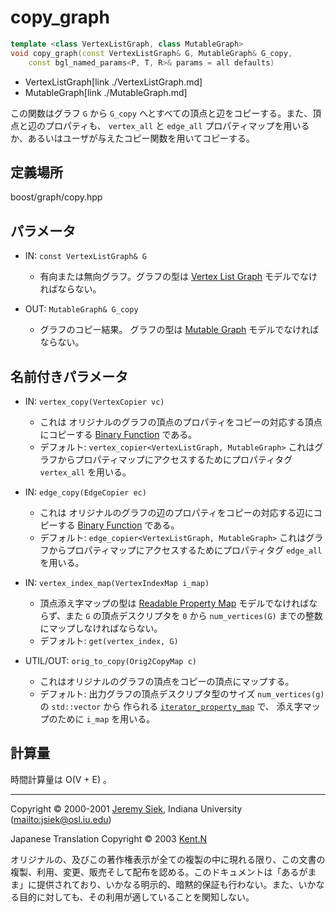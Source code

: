 # copy_graph
```cpp
template <class VertexListGraph, class MutableGraph> 
void copy_graph(const VertexListGraph& G, MutableGraph& G_copy,
    const bgl_named_params<P, T, R>& params = all defaults)
```
* VertexListGraph[link ./VertexListGraph.md]
* MutableGraph[link ./MutableGraph.md]

この関数はグラフ `G` から `G_copy` へとすべての頂点と辺をコピーする。また、頂点と辺のプロパティも、 `vertex_all` と `edge_all` プロパティマップを用いるか、あるいはユーザが与えたコピー関数を用いてコピーする。


## 定義場所
boost/graph/copy.hpp


## パラメータ

- IN: `const VertexListGraph& G`
	- 有向または無向グラフ。グラフの型は [Vertex List Graph](VertexListGraph.md) モデルでなければならない。

- OUT: `MutableGraph& G_copy`
	- グラフのコピー結果。 グラフの型は [Mutable Graph](MutableGraph.md) モデルでなければならない。


## 名前付きパラメータ

- IN: `vertex_copy(VertexCopier vc)`
	- これは オリジナルのグラフの頂点のプロパティをコピーの対応する頂点にコピーする [Binary Function](http://www.sgi.com/tech/stl/BinaryFunction.html) である。
	- デフォルト: `vertex_copier<VertexListGraph, MutableGraph>` これはグラフからプロパティマップにアクセスするためにプロパティタグ `vertex_all` を用いる。

- IN: `edge_copy(EdgeCopier ec)`
	- これは オリジナルのグラフの辺のプロパティをコピーの対応する辺にコピーする [Binary Function](http://www.sgi.com/tech/stl/BinaryFunction.html) である。
	- デフォルト: `edge_copier<VertexListGraph, MutableGraph>` これはグラフからプロパティマップにアクセスするためにプロパティタグ `edge_all` を用いる。

- IN: `vertex_index_map(VertexIndexMap i_map)`
	- 頂点添え字マップの型は [Readable Property Map](../property_map/ReadablePropertyMap.md) モデルでなければならず、また `G` の頂点デスクリプタを `0` から `num_vertices(G)` までの整数にマップしなければならない。
	- デフォルト: `get(vertex_index, G)`

- UTIL/OUT: `orig_to_copy(Orig2CopyMap c)`
	- これはオリジナルのグラフの頂点をコピーの頂点にマップする。
	- デフォルト: 出力グラフの頂点デスクリプタ型のサイズ `num_vertices(g)` の `std::vector` から 作られる [`iterator_property_map`](../property_map/iterator_property_map.md) で、 添え字マップのために `i_map` を用いる。


## 計算量
時間計算量は O(V + E) 。


***
Copyright © 2000-2001 [Jeremy Siek](http://www.boost.org/doc/libs/1_31_0/people/jeremy_siek.htm), Indiana University (<mailto:jsiek@osl.iu.edu>)

Japanese Translation Copyright © 2003 [Kent.N](mailto:kn@mm.neweb.ne.jp)

オリジナルの、及びこの著作権表示が全ての複製の中に現れる限り、この文書の複製、利用、変更、販売そして配布を認める。このドキュメントは「あるがまま」に提供されており、いかなる明示的、暗黙的保証も行わない。また、いかなる目的に対しても、その利用が適していることを関知しない。


